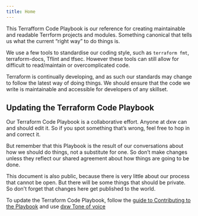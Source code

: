 ```yaml
---
title: Home
---
```


This Terrafform Code Playbook is our reference for creating maintainable and readable Terrform projects and modules. Something canonical that tells us what the current “right way” to do things is.

We use a few tools to standardise our coding style, such as `terraform fmt`, terraform-docs, Tflint and tfsec. However these tools can still allow for difficult to read/maintain or overcomplicated code.

Terraform is continually developing, and as such our standards may change to follow the latest way of doing things. We should ensure that the code we write is maintainable and accessible for developers of any skillset.

## Updating the Terraform Code Playbook

Our Terraform Code Playbook is a collaborative effort. Anyone at dxw can and should edit it.
So if you spot something that’s wrong, feel free to hop in and correct it.

But remember that this Playbook is the result of our conversations about how we
should do things, not a substitute for one. So don’t make changes unless they
reflect our shared agreement about how things are going to be done.

This document is also public, because there is very little about our process
that cannot be open. But there will be some things that should be private. So
don't forget that changes here get published to the world.

To update the Terraform Code Playbook, follow the
[guide to Contributing to the Playbook](/contributing/) and use
<a href="https://playbook.dxw.com/staff-handbook/talking-about-what-we-do/tone-of-voice/" target="_blank">dxw Tone of voice</a>
